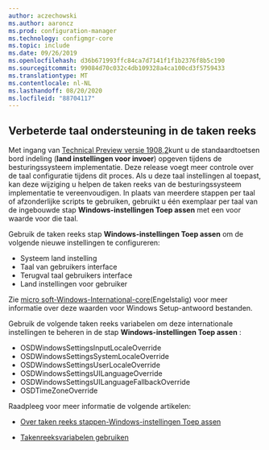 ```yaml
---
author: aczechowski
ms.author: aaroncz
ms.prod: configuration-manager
ms.technology: configmgr-core
ms.topic: include
ms.date: 09/26/2019
ms.openlocfilehash: d36b671993ffc84ca7d7141f1f1b2376f8b5c190
ms.sourcegitcommit: 99084d70c032c4db109328a4ca100cd3f5759433
ms.translationtype: MT
ms.contentlocale: nl-NL
ms.lasthandoff: 08/20/2020
ms.locfileid: "88704117"
---
```

## <a name="improved-language-support-in-task-sequence"></a><a name="bkmk_osd"></a> Verbeterde taal ondersteuning in de taken reeks

<!--5411057-->

Met ingang van [Technical Preview versie 1908,2](../../technical-preview-1908-2.md#bkmk_osd)kunt u de standaardtoetsen bord indeling (**land instellingen voor invoer**) opgeven tijdens de besturingssysteem implementatie. Deze release voegt meer controle over de taal configuratie tijdens dit proces. Als u deze taal instellingen al toepast, kan deze wijziging u helpen de taken reeks van de besturingssysteem implementatie te vereenvoudigen. In plaats van meerdere stappen per taal of afzonderlijke scripts te gebruiken, gebruikt u één exemplaar per taal van de ingebouwde stap **Windows-instellingen Toep assen** met een voor waarde voor die taal.

Gebruik de taken reeks stap **Windows-instellingen Toep assen** om de volgende nieuwe instellingen te configureren:

- Systeem land instelling
- Taal van gebruikers interface
- Terugval taal gebruikers interface
- Land instellingen voor gebruiker

Zie [micro soft-Windows-International-core](/windows-hardware/customize/desktop/unattend/microsoft-windows-international-core)(Engelstalig) voor meer informatie over deze waarden voor Windows Setup-antwoord bestanden.

Gebruik de volgende taken reeks variabelen om deze internationale instellingen te beheren in de stap **Windows-instellingen Toep assen** :

- OSDWindowsSettingsInputLocaleOverride
- OSDWindowsSettingsSystemLocaleOverride
- OSDWindowsSettingsUserLocaleOverride
- OSDWindowsSettingsUILanguageOverride
- OSDWindowsSettingsUILanguageFallbackOverride
- OSDTimeZoneOverride

Raadpleeg voor meer informatie de volgende artikelen:

- [Over taken reeks stappen-Windows-instellingen Toep assen](../../../../../osd/understand/task-sequence-steps.md#BKMK_ApplyWindowsSettings)

- [Takenreeksvariabelen gebruiken](../../../../../osd/understand/using-task-sequence-variables.md)